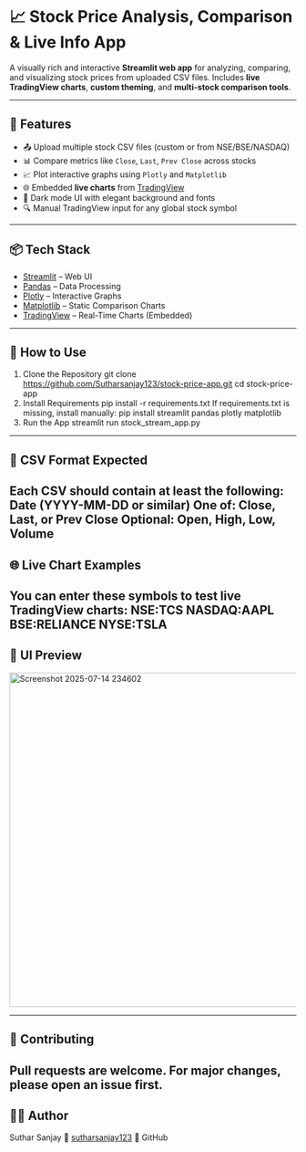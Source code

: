 # 📈 Stock Price Analysis, Comparison & Live Info App

A visually rich and interactive **Streamlit web app** for analyzing, comparing, and visualizing stock prices from uploaded CSV files. Includes **live TradingView charts**, **custom theming**, and **multi-stock comparison tools**.

---

## 🚀 Features

- 📤 Upload multiple stock CSV files (custom or from NSE/BSE/NASDAQ)
- 📊 Compare metrics like `Close`, `Last`, `Prev Close` across stocks
- 📈 Plot interactive graphs using `Plotly` and `Matplotlib`
- 🌐 Embedded **live charts** from [TradingView](https://tradingview.com)
- 🎨 Dark mode UI with elegant background and fonts
- 🔍 Manual TradingView input for any global stock symbol

---

## 📦 Tech Stack

- [Streamlit](https://streamlit.io/) – Web UI
- [Pandas](https://pandas.pydata.org/) – Data Processing
- [Plotly](https://plotly.com/python/) – Interactive Graphs
- [Matplotlib](https://matplotlib.org/) – Static Comparison Charts
- [TradingView](https://tradingview.com/) – Real-Time Charts (Embedded)

---

## 📁 How to Use

 1. Clone the Repository
git clone https://github.com/Sutharsanjay123/stock-price-app.git
cd stock-price-app
2. Install Requirements
pip install -r requirements.txt
If requirements.txt is missing, install manually:
pip install streamlit pandas plotly matplotlib
3. Run the App
streamlit run stock_stream_app.py

---
## 📂 CSV Format Expected
Each CSV should contain at least the following:
Date (YYYY-MM-DD or similar)
One of: Close, Last, or Prev Close
Optional: Open, High, Low, Volume
---

## 🌐 Live Chart Examples
You can enter these symbols to test live TradingView charts:
NSE:TCS
NASDAQ:AAPL
BSE:RELIANCE
NYSE:TSLA
---
## 📸 UI Preview
<img width="1897" height="586" alt="Screenshot 2025-07-14 234602" src="https://github.com/user-attachments/assets/750ad207-c2d3-403a-9132-386a1841c7fe" />

---
## 🤝 Contributing
Pull requests are welcome. For major changes, please open an issue first.
---
## 🙋‍♂️ Author
Suthar Sanjay
📧 [sutharsanjay123](https://github.com/Sutharsanjay123)
🔗 GitHub

